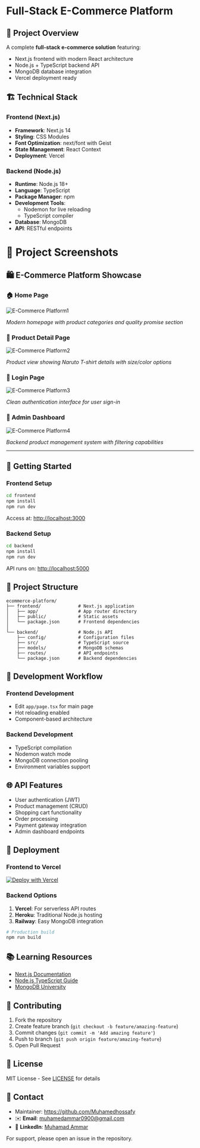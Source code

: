# Full-Stack E-Commerce Platform

## 🌟 Project Overview

A complete **full-stack e-commerce solution** featuring:
- Next.js frontend with modern React architecture
- Node.js + TypeScript backend API
- MongoDB database integration
- Vercel deployment ready

## 🏗️ Technical Stack

### Frontend (Next.js)
- **Framework**: Next.js 14
- **Styling**: CSS Modules
- **Font Optimization**: next/font with Geist
- **State Management**: React Context
- **Deployment**: Vercel

### Backend (Node.js)
- **Runtime**: Node.js 18+
- **Language**: TypeScript
- **Package Manager**: npm
- **Development Tools**:
  - Nodemon for live reloading
  - TypeScript compiler
- **Database**: MongoDB
- **API**: RESTful endpoints


# 📸 Project Screenshots

## 🛍️ E-Commerce Platform Showcase

### 🏠 Home Page
![E-Commerce Platform1](https://github.com/user-attachments/assets/9c5b3b13-3237-40f2-991d-be9031823b1e)

*Modern homepage with product categories and quality promise section*

### 👕 Product Detail Page
![E-Commerce Platform2](https://github.com/user-attachments/assets/745e455f-cb39-40e3-959d-e4d31b3c16cf)
 
*Product view showing Naruto T-shirt details with size/color options*

### 🔐 Login Page
![E-Commerce Platform3](https://github.com/user-attachments/assets/0ba16287-911d-4277-bc21-3b129785bd68)
 
*Clean authentication interface for user sign-in*

### 🛒 Admin Dashboard
![E-Commerce Platform4](https://github.com/user-attachments/assets/f8994e9a-5c0e-474c-86f7-6702420bcbf0)

*Backend product management system with filtering capabilities*

---

## 🚀 Getting Started

### Frontend Setup
```bash
cd frontend
npm install
npm run dev
```
Access at: [http://localhost:3000](http://localhost:3000)

### Backend Setup
```bash
cd backend
npm install
npm run dev
```
API runs on: [http://localhost:5000](http://localhost:5000)

## 📂 Project Structure

```
ecommerce-platform/
├── frontend/              # Next.js application
│   ├── app/               # App router directory
│   ├── public/            # Static assets
│   └── package.json       # Frontend dependencies
│
└── backend/               # Node.js API
    ├── config/            # Configuration files
    ├── src/               # TypeScript source
    ├── models/            # MongoDB schemas
    ├── routes/            # API endpoints
    └── package.json       # Backend dependencies
```

## 🔧 Development Workflow

### Frontend Development
- Edit `app/page.tsx` for main page
- Hot reloading enabled
- Component-based architecture

### Backend Development
- TypeScript compilation
- Nodemon watch mode
- MongoDB connection pooling
- Environment variables support

## 🌐 API Features

- User authentication (JWT)
- Product management (CRUD)
- Shopping cart functionality
- Order processing
- Payment gateway integration
- Admin dashboard endpoints

## 🚀 Deployment

### Frontend to Vercel
[![Deploy with Vercel](https://vercel.com/button)](https://vercel.com/new)

### Backend Options
1. **Vercel**: For serverless API routes
2. **Heroku**: Traditional Node.js hosting
3. **Railway**: Easy MongoDB integration

```bash
# Production build
npm run build
```

## 📚 Learning Resources

- [Next.js Documentation](https://nextjs.org/docs)
- [Node.js TypeScript Guide](https://nodejs.org/en/docs/guides/typescript/)
- [MongoDB University](https://university.mongodb.com/)

## 🤝 Contributing

1. Fork the repository
2. Create feature branch (`git checkout -b feature/amazing-feature`)
3. Commit changes (`git commit -m 'Add amazing feature'`)
4. Push to branch (`git push origin feature/amazing-feature`)
5. Open Pull Request

## 📜 License

MIT License - See [LICENSE](LICENSE) for details

## 📧 Contact
- Maintainer: https://github.com/Muhamedhossafy 
- ✉️ **Email**: [muhamedammar0900@gmail.com](mailto:muhamedammar0900@gmail.com)  
- 🔗 **LinkedIn**: [Muhamad Ammar](https://www.linkedin.com/in/muhamad-ammar-18b427306)  

For support, please open an issue in the repository.
